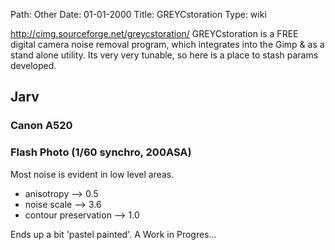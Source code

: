 Path: Other
Date: 01-01-2000
Title: GREYCstoration
Type: wiki


<http://cimg.sourceforge.net/greycstoration/> GREYCstoration is a FREE
digital camera noise removal program, which integrates into the Gimp &
as a stand alone utility. Its very very tunable, so here is a place to
stash params developed.





Jarv
----

### Canon A520

### Flash Photo (1/60 synchro, 200ASA)

Most noise is evident in low level areas.





-   anisotropy --&gt; 0.5
-   noise scale --&gt; 3.6
-   contour preservation --&gt; 1.0

Ends up a bit 'pastel painted'. A Work in Progres...
